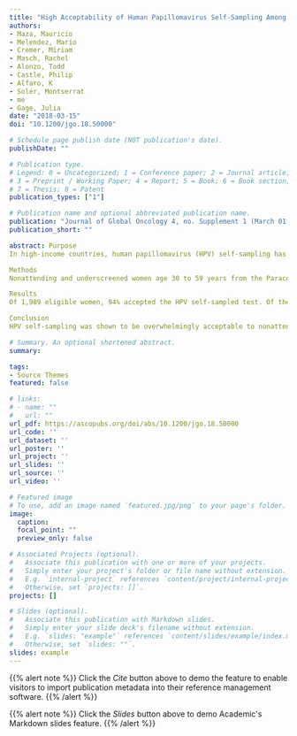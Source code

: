 ```yaml
---
title: "High Acceptability of Human Papillomavirus Self-Sampling Among Nonattenders of a Public Cervical Cancer Screening Program in El Salvador"
authors:
- Maza, Mauricio 
- Melendez, Mario
- Cremer, Miriam 
- Masch, Rachel 
- Alonzo, Todd 
- Castle, Philip 
- Alfaro, K 
- Soler, Montserrat 
- me
- Gage, Julia
date: "2018-03-15"
doi: "10.1200/jgo.18.50000"

# Schedule page publish date (NOT publication's date).
publishDate: ""

# Publication type.
# Legend: 0 = Uncategorized; 1 = Conference paper; 2 = Journal article;
# 3 = Preprint / Working Paper; 4 = Report; 5 = Book; 6 = Book section;
# 7 = Thesis; 8 = Patent
publication_types: ["1"]

# Publication name and optional abbreviated publication name.
publication: "Journal of Global Oncology 4, no. Supplement 1 (March 01, 2018) 13s-13s"
publication_short: ""

abstract: Purpose
In high-income countries, human papillomavirus (HPV) self-sampling has been demonstrated to increase adherence to cervical cancer prevention initiatives in underscreened women. El Salvador recently completed the Cervical Cancer Prevention in El Salvador (CAPE) program using a high-risk HPV test as the screening method. Although successful, 12% of targeted women did not attend their screening appointments. HPV self-sampling may offer the opportunity to reach these nonattending women. In the current study, we evaluated HPV self-sampling as a way to increase screening among CAPE nonattenders and to report factors that impact self-sampling acceptability in a low- to middle-income country.

Methods
Nonattending and underscreened women age 30 to 59 years from the Paracentral region of El Salvador were invited to participate (N = 2,019). Women were visited at home and offered self-sampling with an HPV test. Women who provided consent also received a series of questionnaires to collect demographic and test acceptability data. After tests were analyzed, women were provided with results during another home visit. HPV-positive women were asked to make an appointment at a local clinic to undergo colposcopy, biopsy, and, if eligible, cryotherapy treatment. Women with contraindications for cryotherapy were referred to appropriate treatment or follow-up.

Results
Of 1,989 eligible women, 94% accepted the HPV self-sampled test. Of these, 11.8% (n = 221) tested positive. All but 13 women attended the colposcopy appointment, and 190 women received cryotherapy. Biopsy results revealed low-grade precancer in 6.3% of women, whereas 12.6% received diagnoses of high-grade precancer. Reasons for not attending the original CAPE appointment included logistic concerns, but also discomfort with male providers, confidentiality fears, and misconceptions regarding HPV, cervical cancer, and the screening procedure.

Conclusion
HPV self-sampling was shown to be overwhelmingly acceptable to nonattending and underscreened rural women in El Salvador. This method may be a feasible alternative that circumvents barriers to cervical cancer screening in low- to middle-income countries.

# Summary. An optional shortened abstract.
summary:

tags:
- Source Themes
featured: false

# links:
# - name: ""
#   url: ""
url_pdf: https://ascopubs.org/doi/abs/10.1200/jgo.18.50000
url_code: ''
url_dataset: ''
url_poster: ''
url_project: ''
url_slides: ''
url_source: ''
url_video: ''

# Featured image
# To use, add an image named `featured.jpg/png` to your page's folder. 
image:
  caption: 
  focal_point: ""
  preview_only: false

# Associated Projects (optional).
#   Associate this publication with one or more of your projects.
#   Simply enter your project's folder or file name without extension.
#   E.g. `internal-project` references `content/project/internal-project/index.md`.
#   Otherwise, set `projects: []`.
projects: []

# Slides (optional).
#   Associate this publication with Markdown slides.
#   Simply enter your slide deck's filename without extension.
#   E.g. `slides: "example"` references `content/slides/example/index.md`.
#   Otherwise, set `slides: ""`.
slides: example
---
```


{{% alert note %}}
Click the *Cite* button above to demo the feature to enable visitors to import publication metadata into their reference management software.
{{% /alert %}}

{{% alert note %}}
Click the *Slides* button above to demo Academic's Markdown slides feature.
{{% /alert %}}


